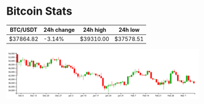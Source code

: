 # Bitcoin Stats

BTC/USDT|24h change|24h high|24h low|
|---|---|---|---|
|$37864.82|-3.14%|$39310.00|$37578.51|

<img src="./chart.svg">
